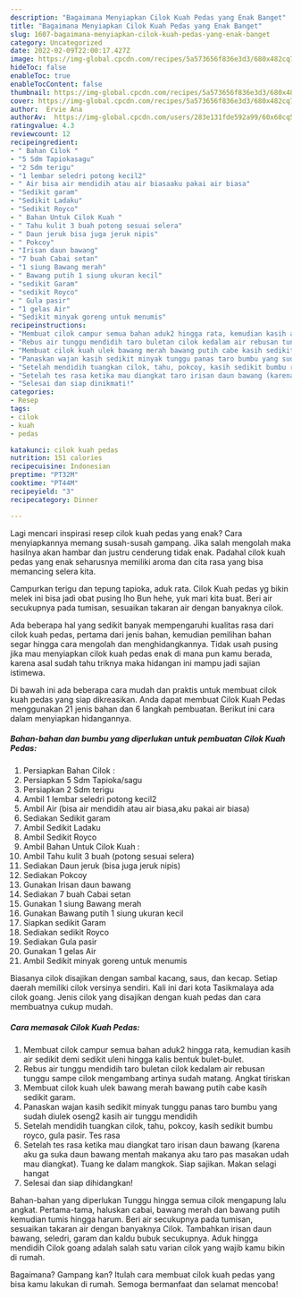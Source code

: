 ```yaml
---
description: "Bagaimana Menyiapkan Cilok Kuah Pedas yang Enak Banget"
title: "Bagaimana Menyiapkan Cilok Kuah Pedas yang Enak Banget"
slug: 1607-bagaimana-menyiapkan-cilok-kuah-pedas-yang-enak-banget
category: Uncategorized
date: 2022-02-09T22:00:17.427Z
image: https://img-global.cpcdn.com/recipes/5a573656f836e3d3/680x482cq70/cilok-kuah-pedas-foto-resep-utama.jpg
hideToc: false
enableToc: true
enableTocContent: false
thumbnail: https://img-global.cpcdn.com/recipes/5a573656f836e3d3/680x482cq70/cilok-kuah-pedas-foto-resep-utama.jpg
cover: https://img-global.cpcdn.com/recipes/5a573656f836e3d3/680x482cq70/cilok-kuah-pedas-foto-resep-utama.jpg
author:  Ervie Ana
authorAv:  https://img-global.cpcdn.com/users/283e131fde592a99/60x60cq50/avatar.jpg
ratingvalue: 4.3
reviewcount: 12
recipeingredient:
- " Bahan Cilok "
- "5 Sdm Tapiokasagu"
- "2 Sdm terigu"
- "1 lembar seledri potong kecil2"
- " Air bisa air mendidih atau air biasaaku pakai air biasa"
- "Sedikit garam"
- "Sedikit Ladaku"
- "Sedikit Royco"
- " Bahan Untuk Cilok Kuah "
- " Tahu kulit 3 buah potong sesuai selera"
- " Daun jeruk bisa juga jeruk nipis"
- " Pokcoy"
- "Irisan daun bawang"
- "7 buah Cabai setan"
- "1 siung Bawang merah"
- " Bawang putih 1 siung ukuran kecil"
- "sedikit Garam"
- "sedikit Royco"
- " Gula pasir"
- "1 gelas Air"
- "Sedikit minyak goreng untuk menumis"
recipeinstructions:
- "Membuat cilok campur semua bahan aduk2 hingga rata, kemudian kasih air sedikit demi sedikit uleni hingga kalis bentuk bulet-bulet."
- "Rebus air tunggu mendidih taro buletan cilok kedalam air rebusan tunggu sampe cilok mengambang artinya sudah matang. Angkat tiriskan"
- "Membuat cilok kuah ulek bawang merah bawang putih cabe kasih sedikit garam."
- "Panaskan wajan kasih sedikit minyak tunggu panas taro bumbu yang sudah diulek oseng2 kasih air tunggu mendidih"
- "Setelah mendidih tuangkan cilok, tahu, pokcoy, kasih sedikit bumbu royco, gula pasir. Tes rasa"
- "Setelah tes rasa ketika mau diangkat taro irisan daun bawang (karena aku ga suka daun bawang mentah makanya aku taro pas masakan udah mau diangkat). Tuang ke dalam mangkok. Siap sajikan. Makan selagi hangat"
- "Selesai dan siap dinikmati!"
categories:
- Resep
tags:
- cilok
- kuah
- pedas

katakunci: cilok kuah pedas 
nutrition: 151 calories
recipecuisine: Indonesian
preptime: "PT32M"
cooktime: "PT44M"
recipeyield: "3"
recipecategory: Dinner

---
```



Lagi mencari inspirasi resep cilok kuah pedas yang enak? Cara menyiapkannya memang susah-susah gampang. Jika salah mengolah maka hasilnya akan hambar dan justru cenderung tidak enak. Padahal cilok kuah pedas yang enak seharusnya memiliki aroma dan cita rasa yang bisa memancing selera kita.


Campurkan terigu dan tepung tapioka, aduk rata. Cilok Kuah pedas yg bikin melek ini bisa jadi obat pusing lho Bun hehe, yuk mari kita buat. Beri air secukupnya pada tumisan, sesuaikan takaran air dengan banyaknya cilok.

Ada beberapa hal yang sedikit banyak mempengaruhi kualitas rasa dari cilok kuah pedas, pertama dari jenis bahan, kemudian pemilihan bahan segar hingga cara mengolah dan menghidangkannya. Tidak usah pusing jika mau menyiapkan cilok kuah pedas enak di mana pun kamu berada, karena asal sudah tahu triknya maka hidangan ini mampu jadi sajian istimewa.


Di bawah ini ada beberapa cara mudah dan praktis untuk membuat cilok kuah pedas yang siap dikreasikan. Anda dapat membuat Cilok Kuah Pedas menggunakan 21 jenis bahan dan 6 langkah pembuatan. Berikut ini cara dalam menyiapkan hidangannya.

<!--inarticleads1-->

##### Bahan-bahan dan bumbu yang diperlukan untuk pembuatan Cilok Kuah Pedas:

1. Persiapkan  Bahan Cilok :
1. Persiapkan 5 Sdm Tapioka/sagu
1. Persiapkan 2 Sdm terigu
1. Ambil 1 lembar seledri potong kecil2
1. Ambil  Air (bisa air mendidih atau air biasa,aku pakai air biasa)
1. Sediakan Sedikit garam
1. Ambil Sedikit Ladaku
1. Ambil Sedikit Royco
1. Ambil  Bahan Untuk Cilok Kuah :
1. Ambil  Tahu kulit 3 buah (potong sesuai selera)
1. Sediakan  Daun jeruk (bisa juga jeruk nipis)
1. Sediakan  Pokcoy
1. Gunakan Irisan daun bawang
1. Sediakan 7 buah Cabai setan
1. Gunakan 1 siung Bawang merah
1. Gunakan  Bawang putih 1 siung ukuran kecil
1. Siapkan sedikit Garam
1. Sediakan sedikit Royco
1. Sediakan  Gula pasir
1. Gunakan 1 gelas Air
1. Ambil Sedikit minyak goreng untuk menumis


Biasanya cilok disajikan dengan sambal kacang, saus, dan kecap. Setiap daerah memiliki cilok versinya sendiri. Kali ini dari kota Tasikmalaya ada cilok goang. Jenis cilok yang disajikan dengan kuah pedas dan cara membuatnya cukup mudah. 

<!--inarticleads2-->

##### Cara memasak Cilok Kuah Pedas:

1. Membuat cilok campur semua bahan aduk2 hingga rata, kemudian kasih air sedikit demi sedikit uleni hingga kalis bentuk bulet-bulet.
1. Rebus air tunggu mendidih taro buletan cilok kedalam air rebusan tunggu sampe cilok mengambang artinya sudah matang. Angkat tiriskan
1. Membuat cilok kuah ulek bawang merah bawang putih cabe kasih sedikit garam.
1. Panaskan wajan kasih sedikit minyak tunggu panas taro bumbu yang sudah diulek oseng2 kasih air tunggu mendidih
1. Setelah mendidih tuangkan cilok, tahu, pokcoy, kasih sedikit bumbu royco, gula pasir. Tes rasa
1. Setelah tes rasa ketika mau diangkat taro irisan daun bawang (karena aku ga suka daun bawang mentah makanya aku taro pas masakan udah mau diangkat). Tuang ke dalam mangkok. Siap sajikan. Makan selagi hangat
1. Selesai dan siap dihidangkan!

Bahan-bahan yang diperlukan Tunggu hingga semua cilok mengapung lalu angkat. Pertama-tama, haluskan cabai, bawang merah dan bawang putih kemudian tumis hingga harum. Beri air secukupnya pada tumisan, sesuaikan takaran air dengan banyaknya Cilok. Tambahkan irisan daun bawang, seledri, garam dan kaldu bubuk secukupnya. Aduk hingga mendidih Cilok goang adalah salah satu varian cilok yang wajib kamu bikin di rumah. 

Bagaimana? Gampang kan? Itulah cara membuat cilok kuah pedas yang bisa kamu lakukan di rumah. Semoga bermanfaat dan selamat mencoba!
